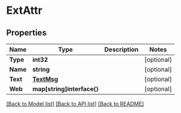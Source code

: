 # ExtAttr

## Properties

Name | Type | Description | Notes
------------ | ------------- | ------------- | -------------
**Type** | **int32** |  | [optional] 
**Name** | **string** |  | [optional] 
**Text** | [**TextMsg**](TextMsg.md) |  | [optional] 
**Web** | **map[string]interface{}** |  | [optional] 

[[Back to Model list]](../README.md#documentation-for-models) [[Back to API list]](../README.md#documentation-for-api-endpoints) [[Back to README]](../README.md)


